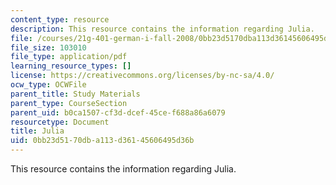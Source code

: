 ```yaml
---
content_type: resource
description: This resource contains the information regarding Julia.
file: /courses/21g-401-german-i-fall-2008/0bb23d5170dba113d36145606495d36b_MIT21G_401F08_julia.pdf
file_size: 103010
file_type: application/pdf
learning_resource_types: []
license: https://creativecommons.org/licenses/by-nc-sa/4.0/
ocw_type: OCWFile
parent_title: Study Materials
parent_type: CourseSection
parent_uid: b0ca1507-cf3d-dcef-45ce-f688a86a6079
resourcetype: Document
title: Julia
uid: 0bb23d51-70db-a113-d361-45606495d36b
---
```

This resource contains the information regarding Julia.